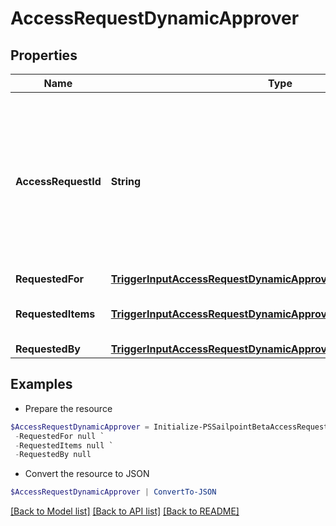 # AccessRequestDynamicApprover
## Properties

Name | Type | Description | Notes
------------ | ------------- | ------------- | -------------
**AccessRequestId** | **String** | The unique ID of the access request object. Can be used with the [access request status endpoint](https://developer.sailpoint.com/idn/api/beta/list-access-request-status) to get the status of the request.  | 
**RequestedFor** | [**TriggerInputAccessRequestDynamicApproverRequestedFor**](TriggerInputAccessRequestDynamicApproverRequestedFor.md) |  | 
**RequestedItems** | [**TriggerInputAccessRequestDynamicApproverRequestedItemsInner[]**](TriggerInputAccessRequestDynamicApproverRequestedItemsInner.md) | The access items that are being requested. | 
**RequestedBy** | [**TriggerInputAccessRequestDynamicApproverRequestedBy**](TriggerInputAccessRequestDynamicApproverRequestedBy.md) |  | 

## Examples

- Prepare the resource
```powershell
$AccessRequestDynamicApprover = Initialize-PSSailpointBetaAccessRequestDynamicApprover  -AccessRequestId 4b4d982dddff4267ab12f0f1e72b5a6d `
 -RequestedFor null `
 -RequestedItems null `
 -RequestedBy null
```

- Convert the resource to JSON
```powershell
$AccessRequestDynamicApprover | ConvertTo-JSON
```

[[Back to Model list]](../README.md#documentation-for-models) [[Back to API list]](../README.md#documentation-for-api-endpoints) [[Back to README]](../README.md)


